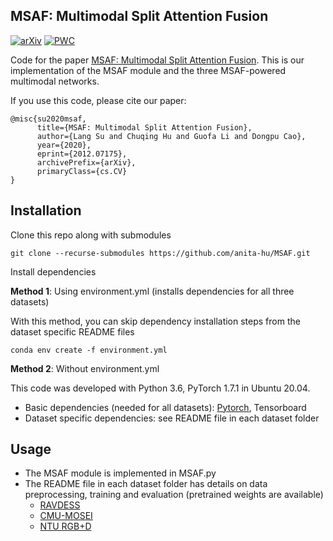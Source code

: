 ## MSAF: Multimodal Split Attention Fusion
[![arXiv](https://img.shields.io/badge/arXiv-2012.07175-b31b1b.svg)](https://arxiv.org/abs/2012.07175)
[![PWC](https://img.shields.io/endpoint.svg?url=https://paperswithcode.com/badge/msaf-multimodal-split-attention-fusion/action-recognition-in-videos-on-ntu-rgbd)](https://paperswithcode.com/sota/action-recognition-in-videos-on-ntu-rgbd?p=msaf-multimodal-split-attention-fusion)

Code for the paper [MSAF: Multimodal Split Attention Fusion](https://arxiv.org/abs/2012.07175). This is our implementation of the MSAF module and the three MSAF-powered multimodal networks. 

If you use this code, please cite our paper:
```
@misc{su2020msaf,
      title={MSAF: Multimodal Split Attention Fusion}, 
      author={Lang Su and Chuqing Hu and Guofa Li and Dongpu Cao},
      year={2020},
      eprint={2012.07175},
      archivePrefix={arXiv},
      primaryClass={cs.CV}
}
```

## Installation
Clone this repo along with submodules
```
git clone --recurse-submodules https://github.com/anita-hu/MSAF.git
```
Install dependencies

**Method 1**: Using environment.yml (installs dependencies for all three datasets)

With this method, you can skip dependency installation steps from the dataset specific README files
```
conda env create -f environment.yml
```

**Method 2**: Without environment.yml

This code was developed with Python 3.6, PyTorch 1.7.1 in Ubuntu 20.04. 
- Basic dependencies (needed for all datasets): [Pytorch](https://pytorch.org/get-started/previous-versions/), Tensorboard
- Dataset specific dependencies: see README file in each dataset folder

## Usage
- The MSAF module is implemented in MSAF.py
- The README file in each dataset folder has details on data preprocessing, training and evaluation (pretrained weights are available)
    - [RAVDESS](ravdess/README.md)
    - [CMU-MOSEI](cmu_mosei/README.md)
    - [NTU RGB+D](ntu_rgb_d/README.md)
